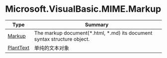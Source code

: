 ﻿
# Microsoft.VisualBasic.MIME.Markup

|Type|Summary|
|----|-------|
|<a href="#" onClick="load('/docs/Microsoft.VisualBasic.MIME.Markup/Markup.md')">Markup</a>|The markup document(*.html, *.md) its document syntax structure object.|
|<a href="#" onClick="load('/docs/Microsoft.VisualBasic.MIME.Markup/PlantText.md')">PlantText</a>|单纯的文本对象|


